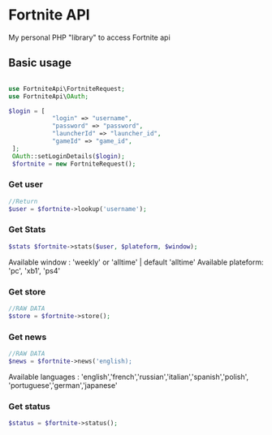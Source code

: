 # Fortnite API

My personal PHP "library" to access Fortnite api

## Basic usage

```php

use FortniteApi\FortniteRequest;
use FortniteApi\OAuth;

$login = [
            "login" => "username",
            "password" => "password",
            "launcherId" => "launcher_id",
            "gameId" => "game_id",
 ];
 OAuth::setLoginDetails($login);
 $fortnite = new FortniteRequest();

```

### Get user
```php
//Return
$user = $fortnite->lookup('username');
```

### Get Stats
```php
$stats $fortnite->stats($user, $plateform, $window);
```
Available window : 'weekly' or 'alltime' | default 'alltime'
Available plateform: 'pc', 'xb1', 'ps4' 


### Get store
```php
//RAW DATA
$store = $fortnite->store();
```

### Get news
```php
//RAW DATA
$news = $fortnite->news('english);
```
Available languages : 'english','french','russian','italian','spanish','polish', 'portuguese','german','japanese'

### Get status
```php
$status = $fortnite->status();
```
